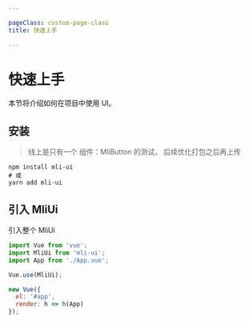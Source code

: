 ```yaml
---

pageClass: custom-page-class
title: 快速上手

---
```

# 快速上手
本节将介绍如何在项目中使用 UI。

## 安装
> 线上是只有一个 组件：MliButton 的测试， 后续优化打包之后再上传
``` shell
npm install mli-ui
# 或
yarn add mli-ui
```
## 引入 MliUi
引入整个 MliUi

```javascript
import Vue from 'vue';
import MliUi from 'mli-ui';
import App from './App.vue';

Vue.use(MliUi);

new Vue({
  el: '#app',
  render: h => h(App)
});
```

